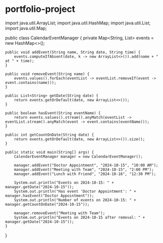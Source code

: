 # portfolio-project

import java.util.ArrayList;
import java.util.HashMap;
import java.util.List;
import java.util.Map;

public class CalendarEventManager {
    private Map<String, List<String>> events = new HashMap<>();

    public void addEvent(String name, String date, String time) {
        events.computeIfAbsent(date, k -> new ArrayList<>()).add(name + " at " + time);
    }

    public void removeEvent(String name) {
        events.values().forEach(eventList -> eventList.removeIf(event -> event.contains(name)));
    }

    public List<String> getDate(String date) {
        return events.getOrDefault(date, new ArrayList<>());
    }

    public boolean hasEvent(String eventName) {
        return events.values().stream().anyMatch(eventList -> eventList.stream().anyMatch(event -> event.contains(eventName)));
    }

    public int getCountOnDate(String date) {
        return events.getOrDefault(date, new ArrayList<>()).size();
    }

    public static void main(String[] args) {
        CalendarEventManager manager = new CalendarEventManager();

        manager.addEvent("Doctor Appointment", "2024-10-15", "10:00 AM");
        manager.addEvent("Meeting with Team", "2024-10-15", "2:00 PM");
        manager.addEvent("Lunch with Friend", "2024-10-16", "12:30 PM");

        System.out.println("Events on 2024-10-15: " + manager.getDate("2024-10-15"));
        System.out.println("Has event 'Doctor Appointment': " + manager.hasEvent("Doctor Appointment"));
        System.out.println("Number of events on 2024-10-15: " + manager.getCountOnDate("2024-10-15"));

        manager.removeEvent("Meeting with Team");
        System.out.println("Events on 2024-10-15 after removal: " + manager.getDate("2024-10-15"));
    }
}
